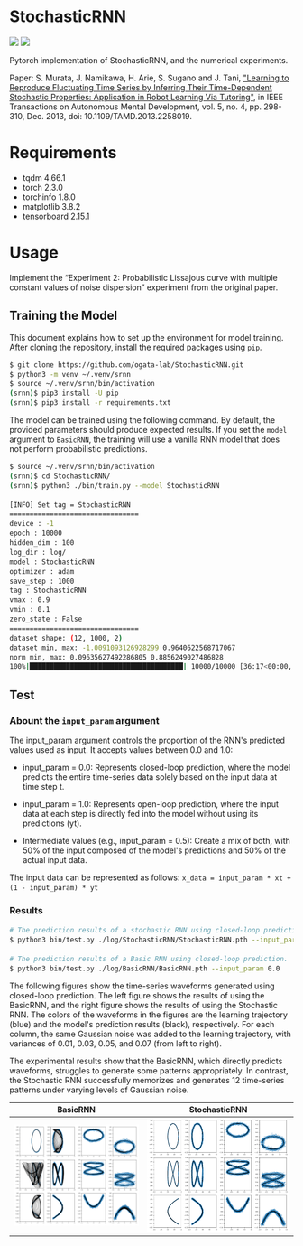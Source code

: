 # StochasticRNN

![](https://img.shields.io/badge/pytorch-2.3.0-blue.svg) ![](https://img.shields.io/badge/python-3.10.12-brightgreen.svg)

Pytorch implementation of StochasticRNN, and the numerical experiments.

Paper: S. Murata, J. Namikawa, H. Arie, S. Sugano and J. Tani, ["Learning to Reproduce Fluctuating Time Series by Inferring Their Time-Dependent Stochastic Properties: Application in Robot Learning Via Tutoring"](https://www.cs.swarthmore.edu/~meeden/DevelopmentalRobotics/Murata2013.pdf), in IEEE Transactions on Autonomous Mental Development, vol. 5, no. 4, pp. 298-310, Dec. 2013, doi: 10.1109/TAMD.2013.2258019. 



# Requirements

- tqdm 4.66.1
- torch 2.3.0
- torchinfo 1.8.0
- matplotlib 3.8.2
- tensorboard 2.15.1


# Usage

Implement the “Experiment 2: Probabilistic Lissajous curve with multiple constant values of noise dispersion” experiment from the original paper.

## Training the Model
This document explains how to set up the environment for model training. After cloning the repository, install the required packages using `pip`.

```bash
$ git clone https://github.com/ogata-lab/StochasticRNN.git
$ python3 -m venv ~/.venv/srnn
$ source ~/.venv/srnn/bin/activation
(srnn)$ pip3 install -U pip
(srnn)$ pip3 install -r requirements.txt
```

The model can be trained using the following command. By default, the provided parameters should produce expected results. If you set the `model` argument to `BasicRNN`, the training will use a vanilla RNN model that does not perform probabilistic predictions.

```bash
$ source ~/.venv/srnn/bin/activation
(srnn)$ cd StochasticRNN/
(srnn)$ python3 ./bin/train.py --model StochasticRNN

[INFO] Set tag = StochasticRNN
================================
device : -1
epoch : 10000
hidden_dim : 100
log_dir : log/
model : StochasticRNN
optimizer : adam
save_step : 1000
tag : StochasticRNN
vmax : 0.9
vmin : 0.1
zero_state : False
================================
dataset shape: (12, 1000, 2)
dataset min, max: -1.0091093126928299 0.9640622568717067
norm min, max: 0.09635627492286805 0.8856249027486828
100%|██████████████████████████████████████| 10000/10000 [36:17<00:00,  4.79it/s, train_loss=-63.3]
```

## Test
### Abount the `input_param` argument
The input_param argument controls the proportion of the RNN's predicted values used as input. It accepts values between 0.0 and 1.0:

- input_param = 0.0: Represents closed-loop prediction, where the model predicts the entire time-series data solely based on the input data at time step t.

- input_param = 1.0: Represents open-loop prediction, where the input data at each step is directly fed into the model without using its predictions (yt).

- Intermediate values (e.g., input_param = 0.5): Create a mix of both, with 50% of the input composed of the model's predictions and 50% of the actual input data.

The input data can be represented as follows:
`x_data = input_param * xt + (1 - input_param) * yt`


### Results
```bash
# The prediction results of a stochastic RNN using closed-loop prediction.
$ python3 bin/test.py ./log/StochasticRNN/StochasticRNN.pth --input_param 0.0

# The prediction results of a Basic RNN using closed-loop prediction.
$ python3 bin/test.py ./log/BasicRNN/BasicRNN.pth --input_param 0.0
```

The following figures show the time-series waveforms generated using closed-loop prediction. The left figure shows the results of using the BasicRNN, and the right figure shows the results of using the Stochastic RNN. The colors of the waveforms in the figures are the learning trajectory (blue) and the model's prediction results (black), respectively. For each column, the same Gaussian noise was added to the learning trajectory, with variances of 0.01, 0.03, 0.05, and 0.07 (from left to right).

The experimental results show that the BasicRNN, which directly predicts waveforms, struggles to generate some patterns appropriately. In contrast, the Stochastic RNN successfully memorizes and generates 12 time-series patterns under varying levels of Gaussian noise.


|BasicRNN|StochasticRNN|
|---|---|
|![BasicRNN_ip00.png](./output/BasicRNN_ip00.png)|![StochasticRNN_ip00.png](./output/StochasticRNN_ip00.png)|
